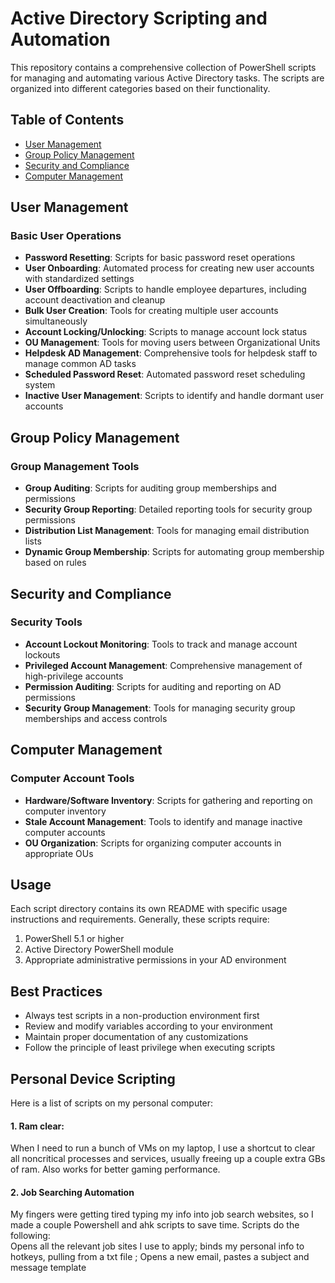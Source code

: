 # Active Directory Scripting and Automation

This repository contains a comprehensive collection of PowerShell scripts for managing and automating various Active Directory tasks. The scripts are organized into different categories based on their functionality.

## Table of Contents
- [User Management](#user-management)
- [Group Policy Management](#group-policy-management)
- [Security and Compliance](#security-and-compliance)
- [Computer Management](#computer-management)

## User Management

### Basic User Operations
- **Password Resetting**: Scripts for basic password reset operations
- **User Onboarding**: Automated process for creating new user accounts with standardized settings
- **User Offboarding**: Scripts to handle employee departures, including account deactivation and cleanup
- **Bulk User Creation**: Tools for creating multiple user accounts simultaneously
- **Account Locking/Unlocking**: Scripts to manage account lock status
- **OU Management**: Tools for moving users between Organizational Units
- **Helpdesk AD Management**: Comprehensive tools for helpdesk staff to manage common AD tasks
- **Scheduled Password Reset**: Automated password reset scheduling system
- **Inactive User Management**: Scripts to identify and handle dormant user accounts

## Group Policy Management

### Group Management Tools
- **Group Auditing**: Scripts for auditing group memberships and permissions
- **Security Group Reporting**: Detailed reporting tools for security group permissions
- **Distribution List Management**: Tools for managing email distribution lists
- **Dynamic Group Membership**: Scripts for automating group membership based on rules

## Security and Compliance

### Security Tools
- **Account Lockout Monitoring**: Tools to track and manage account lockouts
- **Privileged Account Management**: Comprehensive management of high-privilege accounts
- **Permission Auditing**: Scripts for auditing and reporting on AD permissions
- **Security Group Management**: Tools for managing security group memberships and access controls

## Computer Management

### Computer Account Tools
- **Hardware/Software Inventory**: Scripts for gathering and reporting on computer inventory
- **Stale Account Management**: Tools to identify and manage inactive computer accounts
- **OU Organization**: Scripts for organizing computer accounts in appropriate OUs

## Usage

Each script directory contains its own README with specific usage instructions and requirements. Generally, these scripts require:

1. PowerShell 5.1 or higher
2. Active Directory PowerShell module
3. Appropriate administrative permissions in your AD environment

## Best Practices

- Always test scripts in a non-production environment first
- Review and modify variables according to your environment
- Maintain proper documentation of any customizations
- Follow the principle of least privilege when executing scripts




## Personal Device Scripting
Here is a list of scripts on my personal computer:
<br/>
#### 1. Ram clear: 
When I need to run a bunch of VMs on my laptop, I use a shortcut to clear all noncritical processes and services, usually freeing up a couple extra GBs of ram.
Also works for better gaming performance.


#### 2. Job Searching Automation
My fingers were getting tired typing my info into job search websites, so I made a couple Powershell and ahk scripts to save time. Scripts do the following:
<br/>
Opens all the relevant job sites I use to apply; binds my personal info to hotkeys, pulling from a txt file ; Opens a new email, pastes a subject and message template
